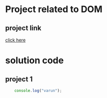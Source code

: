 # Project related to DOM

## project link
[click here]()

# solution code
## project 1

```javascript
    console.log("varun");
``` 
